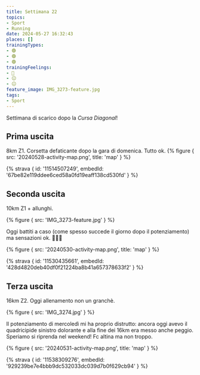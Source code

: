 ```yaml
---
title: Settimana 22
topics:
- Sport
- Running
date: 2024-05-27 16:32:43
places: []
trainingTypes:
- 🟢
- 🟢
- 🟢
trainingFeelings:
- 🙂
- 😐
- 😐
feature_image: IMG_3273-feature.jpg
tags:
- Sport
---
```


Settimana di scarico dopo la _Cursa Diagonal_!

<!--more-->

## Prima uscita
8km Z1.
Corsetta defaticante dopo la gara di domenica. Tutto ok.
{% figure { src: '20240528-activity-map.png', title: 'map' } %}

{% strava { id: '11514507249', embedId: '67be82e119ddee6ced58a0fd19eaff138cd530fd' } %}

## Seconda uscita
10km Z1 + allunghi.

{% figure { src: 'IMG_3273-feature.jpg' } %}

Oggi battiti a caso (come spesso succede il giorno dopo il potenziamento) ma sensazioni ok.
🏃🏻‍♂️

{% figure { src: '20240530-activity-map.png', title: 'map' } %}

{% strava { id: '11530435661', embedId: '428d4820deb40df0f21224ba8b41a657378633f2' } %}

## Terza uscita
16km Z2.
Oggi allenamento non un granchè.

{% figure { src: 'IMG_3274.jpg' } %}

Il potenziamento di mercoledì mi ha proprio distrutto: ancora oggi avevo il quadricipide sinistro dolorante e alla fine dei 16km era messo anche peggio. Speriamo si riprenda nel weekend!
Fc altina ma non troppo.

{% figure { src: '20240531-activity-map.png', title: 'map' } %}

{% strava { id: '11538309276', embedId: '929239be7e4bbb9dc532033dc039d7b0f629cb94' } %}

